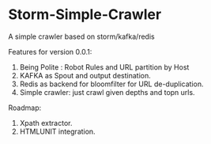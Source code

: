 Storm-Simple-Crawler
====================

A simple crawler based on storm/kafka/redis

Features for version 0.0.1:
1. Being Polite : Robot Rules and URL partition by Host
2. KAFKA as Spout and output destination.
3. Redis as backend for bloomfilter for URL de-duplication.
4. Simple crawler: just crawl given depths and topn urls.

Roadmap:
1. Xpath extractor.
2. HTMLUNIT integration.

